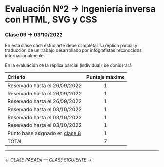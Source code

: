 # Evaluación Nº2 → Ingeniería inversa con HTML, SVG y CSS

### Clase 09 → 03/10/2022

En esta clase cada estudiante debe completar su réplica parcial y traducción de un trabajo desarrollado por infografistas reconocidos internacionalmente.

En la evaluación de la réplica parcial (individual), se coniderará

| Criterio             | Puntaje máximo |
|:---------------------|:--------------:|
| Reservado hasta el 26/09/2022 | 1 |
| Reservado hasta el 26/09/2022 | 1 |
| Reservado hasta el 26/09/2022 | 1 |
| Reservado hasta el 03/10/2022 | 1 |
| Reservado hasta el 03/10/2022 | 1 |
| Reservado hasta el 03/10/2022 | 1 |
| Punto base asignado en [clase 8](https://github.com/profesorfaco/dno075-2022-2/tree/main/clase-08) | 1 |
| TOTAL | 7 |

- - - - - - - - - - - - -

###### [← CLASE PASADA](https://github.com/profesorfaco/dno075-2022-2/tree/main/clase-08) — [CLASE SIGUIENTE →](https://github.com/profesorfaco/dno075-2022-2/tree/main/clase-11) 

